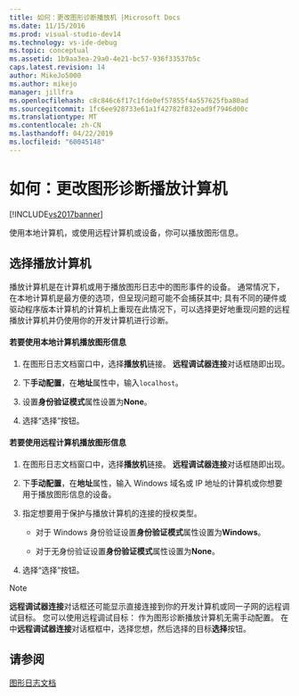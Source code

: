 ```yaml
---
title: 如何：更改图形诊断播放机 |Microsoft Docs
ms.date: 11/15/2016
ms.prod: visual-studio-dev14
ms.technology: vs-ide-debug
ms.topic: conceptual
ms.assetid: 1b9aa3ea-29a0-4e21-bc57-936f33537b5c
caps.latest.revision: 14
author: MikeJo5000
ms.author: mikejo
manager: jillfra
ms.openlocfilehash: c8c846c6f17c1fde0ef57855f4a557625fba80ad
ms.sourcegitcommit: 1fc6ee928733e61a1f42782f832ead9f7946d00c
ms.translationtype: MT
ms.contentlocale: zh-CN
ms.lasthandoff: 04/22/2019
ms.locfileid: "60045148"
---
```

# <a name="how-to-change-the-graphics-diagnostics-playback-machine"></a>如何：更改图形诊断播放计算机
[!INCLUDE[vs2017banner](../includes/vs2017banner.md)]

使用本地计算机，或使用远程计算机或设备，你可以播放图形信息。  
  
## <a name="choosing-a-playback-machine"></a>选择播放计算机  
 播放计算机是在计算机或用于播放图形日志中的图形事件的设备。 通常情况下，在本地计算机是最方便的选项，但呈现问题可能不会捕获其中; 具有不同的硬件或驱动程序版本计算机的计算机上重现在此情况下，可以选择更好地重现问题的远程播放计算机并仍使用你的开发计算机进行诊断。  
  
#### <a name="to-use-the-local-machine-to-play-back-graphics-information"></a>若要使用本地计算机播放图形信息  
  
1. 在图形日志文档窗口中，选择**播放机**链接。 **远程调试器连接**对话框随即出现。  
  
2. 下**手动配置**，在**地址**属性中，输入`localhost`。  
  
3. 设置**身份验证模式**属性设置为**None**。  
  
4. 选择“选择”按钮。  
  
#### <a name="to-use-a-remote-machine-to-play-back-graphics-information"></a>若要使用远程计算机播放图形信息  
  
1. 在图形日志文档窗口中，选择**播放机**链接。 **远程调试器连接**对话框随即出现。  
  
2. 下**手动配置**，在**地址**属性，输入 Windows 域名或 IP 地址的计算机或你想要用于播放图形信息的设备。  
  
3. 指定想要用于保护与播放计算机的连接的授权类型。  
  
    - 对于 Windows 身份验证设置**身份验证模式**属性设置为**Windows**。  
  
    - 对于无身份验证设置**身份验证模式**属性设置为**None**。  
  
4. 选择“选择”按钮。  
  
> [!NOTE]
>  **远程调试器连接**对话框还可能显示直接连接到你的开发计算机或同一子网的远程调试目标。 您可以使用远程调试目标： 作为图形诊断播放计算机无需手动配置。 在中**远程调试器连接**对话框框中，选择您想，然后选择的目标**选择**按钮。  
  
## <a name="see-also"></a>请参阅  
 [图形日志文档](../debugger/graphics-log-document.md)
